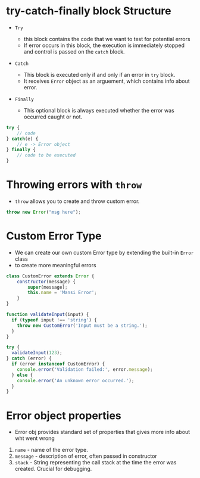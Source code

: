 # try-catch-finally block Structure

- `Try` 
    - this block contains the code that we want to test for potential errors
    - If error occurs in this block, the execution is immediately stopped and control is passed on the `catch` block.

- `Catch`
    - This block is executed only if and only if an error in `try` block.
    - It receives `Error`  object as an arguement, which contains info about error.

- `Finally`
    - This optional block is always executed whether the error was occurred caught or not.

```js
try {
    // code
} catch(e) {
    // e -> Error object
} finally {
    // code to be executed
}
```

# Throwing errors with `throw`
- `throw` allows you to create and throw custom error.
```js
throw new Error("msg here");
```

# Custom Error Type
- We can create our own custom Error type by extending the built-in `Error` class
- to create more meaningful errors
```js
class CustomError extends Error {
    constructor(message) {
        super(message);
        this.name = 'Mansi Error';
    }
}

function validateInput(input) {
  if (typeof input !== 'string') {
    throw new CustomError('Input must be a string.');
  }
}

try {
  validateInput(123);
} catch (error) {
  if (error instanceof CustomError) {
    console.error('Validation failed:', error.message);
  } else {
    console.error('An unknown error occurred.');
  }
}
```


# Error object properties
- Error obj provides standard set of properties that gives more info about wht went wrong 
1. `name` - name of the error type.
2. `message` - description of error, often passed in constructor
3. `stack` - String representing the call stack at the time the error was created. Crucial for debugging.